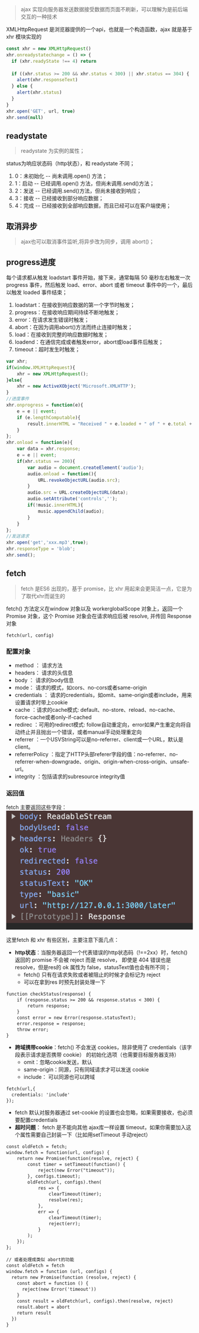 > ajax 实现向服务器发送数据接受数据而页面不刷新，可以理解为是前后端交互的一种技术

XMLHttpRequest 是浏览器提供的一个api，也就是一个构造函数，ajax 就是基于xhr 模块实现的

```javascript
const xhr = new XMLHttpRequest()
xhr.onreadystatechange = () => {
  if (xhr.readyState !== 4) return

  if ((xhr.status >= 200 && xhr.status < 300) || xhr.status == 304) {
    alert(xhr.responseText)
  } else {
    alert(xhr.status)
  }
}
xhr.open('GET', url, true)
xhr.send(null)
```

## readystate

> readystate 为实例的属性；

status为响应状态码（http状态），和 readystate 不同；

1. 0：未初始化 -- 尚未调用.open() 方法；
2. 1：启动 -- 已经调用.open() 方法，但尚未调用.send()方法；
3. 2：发送 -- 已经调用.send()方法，但尚未接收到响应；
4. 3：接收 -- 已经接收到部分响应数据；
5. 4：完成 -- 已经接收到全部响应数据，而且已经可以在客户端使用；

## 取消异步

> ajax也可以取消事件监听,将异步改为同步，调用 abort()；

## progress进度

每个请求都从触发 loadstart 事件开始，接下来，通常每隔 50 毫秒左右触发一次 progress 事件，然后触发 load、error、abort 或者 timeout 事件中的一个，最后以触发 loaded 事件结束；

1. loadstart：在接收到响应数据的第一个字节时触发；
2. progress：在接收响应期间持续不断地触发；
3. error：在请求发生错误时触发；
4. abort：在因为调用abort()方法而终止连接时触发；
5. load：在接收到完整的响应数据时触发；
6. loadend：在通信完成或者触发error，abort或load事件后触发；
7. timeout：超时发生时触发；

```javascript
var xhr;
if(window.XMLHttpRequest){
    xhr = new XMLHttpRequest();
}else{
    xhr = new ActiveXObject('Microsoft.XMLHTTP');
}
//进度事件
xhr.onprogress = function(e){
    e = e || event;
    if (e.lengthComputable){
        result.innerHTML = "Received " + e.loaded + " of " + e.total + " bytes";
    }
};
xhr.onload = function(e){
    var data = xhr.response;
    e = e || event;
    if(xhr.status == 200){
        var audio = document.createElement('audio');
        audio.onload = function(){
            URL.revokeObjectURL(audio.src);
        }
        audio.src = URL.createObjectURL(data);
        audio.setAttribute('controls','');
        if(!music.innerHTML){
            music.appendChild(audio);
        }
    }
};
//发送请求
xhr.open('get','xxx.mp3',true);
xhr.responseType = 'blob';
xhr.send();
```


## fetch
> fetch 是ES6 出现的，基于 promise，比 xhr 用起来会更简洁一点，它是为了取代xhr而诞生的

fetch() 方法定义在window 对象以及 workerglobalScope 对象上，返回一个 Promise 对象，这个 Promise 对象会在请求响应后被 resolve, 并传回 Response 对象

```
fetch(url, config)
```
### 配置对象
- method ： 请求方法
- headers： 请求的头信息
- body ： 请求的body信息
- mode： 请求的模式，如cors、no-cors或者same-origin
- credentials ： 请求的credentials，如omit、same-origin或者include，用来设置请求时带上cookie
- cache ：请求的cache模式: default、no-store、reload、no-cache、force-cache或者only-if-cached
- redirec ：可用的redirect模式: follow自动重定向，error如果产生重定向将自动终止并且抛出一个错误，或者manual手动处理重定向
- referrer ：一个USVString可以是no-referrer、client或一个URL，默认是 client。
- referrerPolicy ：指定了HTTP头部referer字段的值：no-referrer、no-referrer-when-downgrade、origin、origin-when-cross-origin、unsafe-url。
- integrity ：包括请求的subresource integrity值

### 返回值
fetch 主要返回这些字段：
![](image.png)

这里fetch 和 xhr 有些区别，主要注意下面几点：
- **http状态**：当服务器返回一个代表错误的http状态码（!==2xx）时，fetch() 返回的 promise 不会被 reject 而是 resolve， 即使是 404 错误也是resolve，但是res的 ok 属性为 false，statusText值也会有所不同；
  - fetch() 只有在请求失败或者被阻止的时候才会标记为 reject
  - 可以在拿到res 时预先封装处理一下
    
```
function checkStatus(response) {
    if (response.status >= 200 && response.status < 300) {
        return response;
    }
    const error = new Error(response.statusText);
    error.response = response;
    throw error;
}
```
    

- **跨域携带cookie**：fetch() 不会发送 cookies，除非使用了 credentials（该字段表示请求是否携带 cookie） 的初始化选项（也需要目标服务器支持）
  - omit：忽略cookie发送，默认
  - same-origin：同源，只有同域请求才可以发送 cookie
  - include： 可以同源也可以跨域
```
fetch(url,{
  credentials: 'include'
});
```

- fetch 默认对服务器通过 set-cookie 的设置也会忽略，如果需要接收，也必须要配置credentials
- **超时问题**： fetch 是不能向其他 ajax库一样设置 timeout，如果你需要加入这个属性需要自己封装一下（比如用setTimeout 手动reject）
```
const oldFetch = fetch;
window.fetch = function(url, configs) {
    return new Promise(function(resolve, reject) {
        const timer = setTimeout(function() {
            reject(new Error("timeout"));
        }, configs.timeout);
        oldFetch(url, configs).then(
            res => {
                clearTimeout(timer);
                resolve(res);
            },
            err => {
                clearTimeout(timer);
                reject(err);
            }
        );
    });
};

// 或者处理成类似 abort的功能
const oldFetch = fetch
window.fetch = function (url, configs) {
  return new Promise(function (resolve, reject) {
    const abort = function () {
      reject(new Error('timeout'))
    }
    const result = oldFetch(url, configs).then(resolve, reject)
    result.abort = abort
    return result
  })
}

```

    
